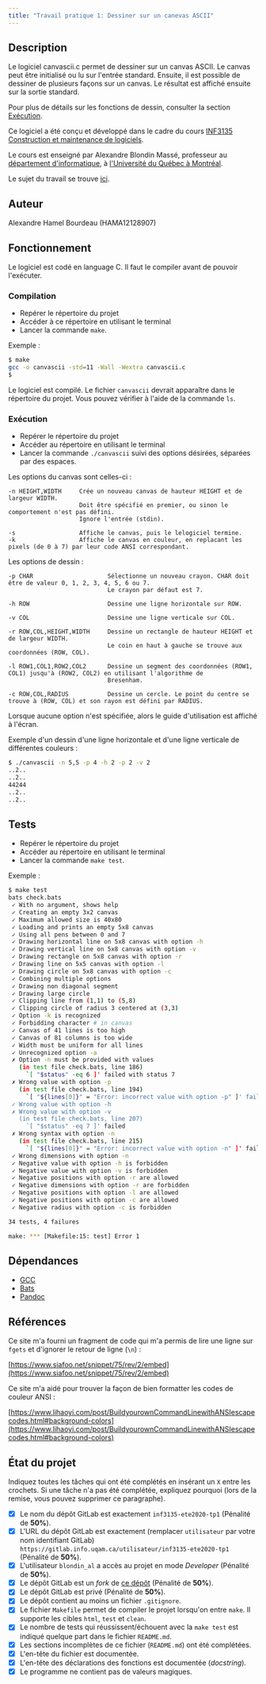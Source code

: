 ```yaml
---
title: "Travail pratique 1: Dessiner sur un canevas ASCII"
---
```


## Description

Le logiciel canvascii.c permet de dessiner sur un canvas ASCII. Le canvas peut être initialisé ou lu sur l'entrée standard. Ensuite, il est possible de dessiner de plusieurs façons sur un canvas. Le résultat est affiché ensuite sur la sortie standard.

Pour plus de détails sur les fonctions de dessin, consulter la section [Exécution](#exécution).

Ce logiciel a été conçu et développé dans le cadre du cours [INF3135 Construction et maintenance de logiciels](https://etudier.uqam.ca/cours?sigle=INF3135).

Le cours est enseigné par Alexandre Blondin Massé, professeur au [département d'informatique](http://info.uqam.ca/), à [l'Université du Québec à Montréal](https://uqam.ca/).

Le sujet du travail se trouve [ici](sujet.md).

## Auteur

Alexandre Hamel Bourdeau (HAMA12128907)

## Fonctionnement

Le logiciel est codé en language C. Il faut le compiler avant de pouvoir l'exécuter.

### Compilation

* Repérer le répertoire du projet
* Accéder à ce répertoire en utilisant le terminal
* Lancer la commande `make`.

Exemple :

```sh
$ make
gcc -o canvascii -std=11 -Wall -Wextra canvascii.c
$ 
```

Le logiciel est compilé. Le fichier `canvascii` devrait apparaître dans le répertoire du projet. Vous pouvez vérifier à l'aide de la commande `ls`.

### Exécution

* Repérer le répertoire du projet
* Accéder au répertoire en utilisant le terminal
* Lancer la commande `./canvascii` suivi des options désirées, séparées par des espaces.

Les options du canvas sont celles-ci :

```text
-n HEIGHT,WIDTH     Crée un nouveau canvas de hauteur HEIGHT et de largeur WIDTH.
                    Doit être spécifié en premier, ou sinon le comportement n'est pas défini.
                    Ignore l'entrée (stdin).

-s                  Affiche le canvas, puis le lelogiciel termine.
-k                  Affiche le canvas en couleur, en replacant les pixels (de 0 à 7) par leur code ANSI correspondant.
```

Les options de dessin :
```text
-p CHAR                     Sélectionne un nouveau crayon. CHAR doit être de valeur 0, 1, 2, 3, 4, 5, 6 ou 7.
                            Le crayon par défaut est 7.

-h ROW                      Dessine une ligne horizontale sur ROW.

-v COL                      Dessine une ligne verticale sur COL.

-r ROW,COL,HEIGHT,WIDTH     Dessine un rectangle de hauteur HEIGHT et de largeur WIDTH.
                            Le coin en haut à gauche se trouve aux coordonnées (ROW, COL).
                            
-l ROW1,COL1,ROW2,COL2      Dessine un segment des coordonnées (ROW1, COL1) jusqu'à (ROW2, COL2) en utilisant l'algorithme de 
                            Bresenham.
                            
-c ROW,COL,RADIUS           Dessine un cercle. Le point du centre se trouve à (ROW, COL) et son rayon est défini par RADIUS.          
```
Lorsque aucune option n'est spécifiée, alors le guide d'utilisation est affiché à l'écran.

Exemple d'un dessin d'une ligne horizontale et d'une ligne verticale de différentes couleurs :

```sh
$ ./canvascii -n 5,5 -p 4 -h 2 -p 2 -v 2
..2..
..2..
44244
..2..
..2..
```

## Tests

* Repérer le répertoire du projet
* Accéder au répertoire en utilisant le terminal
* Lancer la commande `make test`.

Exemple :

```sh
$ make test
bats check.bats
 ✓ With no argument, shows help
 ✓ Creating an empty 3x2 canvas
 ✓ Maximum allowed size is 40x80
 ✓ Loading and prints an empty 5x8 canvas
 ✓ Using all pens between 0 and 7
 ✓ Drawing horizontal line on 5x8 canvas with option -h
 ✓ Drawing vertical line on 5x8 canvas with option -v
 ✓ Drawing rectangle on 5x8 canvas with option -r
 ✓ Drawing line on 5x5 canvas with option -l
 ✓ Drawing circle on 5x8 canvas with option -c
 ✓ Combining multiple options
 ✓ Drawing non diagonal segment
 ✓ Drawing large circle
 ✓ Clipping line from (1,1) to (5,8)
 ✓ Clipping circle of radius 3 centered at (3,3)
 ✓ Option -k is recognized
 ✓ Forbidding character # in canvas
 ✓ Canvas of 41 lines is too high
 ✓ Canvas of 81 columns is too wide
 ✓ Width must be uniform for all lines
 ✓ Unrecognized option -a
 ✗ Option -n must be provided with values
   (in test file check.bats, line 186)
     `[ "$status" -eq 6 ]' failed with status 7
 ✗ Wrong value with option -p
   (in test file check.bats, line 194)
     `[ "${lines[0]}" = "Error: incorrect value with option -p" ]' failed with status 7
 ✓ Wrong value with option -h
 ✗ Wrong value with option -v
   (in test file check.bats, line 207)
     `[ "$status" -eq 7 ]' failed
 ✗ Wrong syntax with option -n
   (in test file check.bats, line 215)
     `[ "${lines[0]}" = "Error: incorrect value with option -n" ]' failed with status 7
 ✓ Wrong dimensions with option -n
 ✓ Negative value with option -h is forbidden
 ✓ Negative value with option -v is forbidden
 ✓ Negative positions with option -r are allowed
 ✓ Negative dimensions with option -r are forbidden
 ✓ Negative positions with option -l are allowed
 ✓ Negative positions with option -c are allowed
 ✓ Negative radius with option -c is forbidden

34 tests, 4 failures

make: *** [Makefile:15: test] Error 1
```

## Dépendances

* [GCC](https://gcc.gnu.org/)
* [Bats](https://github.com/bats-core/bats-core)
* [Pandoc](https://pandoc.org/)

## Références

Ce site m'a fourni un fragment de code qui m'a permis de lire une ligne sur `fgets` et d'ignorer le retour de ligne (`\n`) :

[https://www.siafoo.net/snippet/75/rev/2/embed](https://www.siafoo.net/snippet/75/rev/2/embed)

Ce site m'a aidé pour trouver la façon de bien formatter les codes de couleur ANSI :

[https://www.lihaoyi.com/post/BuildyourownCommandLinewithANSIescapecodes.html#background-colors](https://www.lihaoyi.com/post/BuildyourownCommandLinewithANSIescapecodes.html#background-colors)

## État du projet

Indiquez toutes les tâches qui ont été complétés en insérant un `X` entre les
crochets. Si une tâche n'a pas été complétée, expliquez pourquoi (lors de la
remise, vous pouvez supprimer ce paragraphe).

* [x] Le nom du dépôt GitLab est exactement `inf3135-ete2020-tp1` (Pénalité de
  **50%**).
* [x] L'URL du dépôt GitLab est exactement (remplacer `utilisateur` par votre
  nom identifiant GitLab) `https://gitlab.info.uqam.ca/utilisateur/inf3135-ete2020-tp1`
  (Pénalité de **50%**).
* [x] L'utilisateur `blondin_al` a accès au projet en mode *Developer*
  (Pénalité de **50%**).
* [x] Le dépôt GitLab est un *fork* de [ce
  dépôt](https://gitlab.info.uqam.ca/inf3135-ete2020/inf3135-ete2020-tp1)
  (Pénalité de **50%**).
* [x] Le dépôt GitLab est privé (Pénalité de **50%**).
* [x] Le dépôt contient au moins un fichier `.gitignore`.
* [x] Le fichier `Makefile` permet de compiler le projet lorsqu'on entre
  `make`. Il supporte les cibles `html`, `test` et `clean`.
* [x] Le nombre de tests qui réussissent/échouent avec la `make test` est
  indiqué quelque part dans le fichier `README.md`.
* [x] Les sections incomplètes de ce fichier (`README.md`) ont été complétées.
* [x] L'en-tête du fichier est documentée.
* [x] L'en-tête des déclarations des fonctions est documentée (*docstring*).
* [x] Le programme ne contient pas de valeurs magiques.
